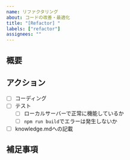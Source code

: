 ```yaml
---
name: リファクタリング
about: コードの改善・最適化
title: "[Refactor] "
labels: ["refactor"]
assignees: ""
---
```


## 概要

<!-- 改善したい問題点と改善方法を記載してください -->

## アクション

<!-- リファクタリングを行う作業手順として、下記内容を追記・修正してください -->

- [ ] コーディング
- [ ] テスト
  - [ ] ローカルサーバーで正常に機能しているか
  - [ ] `npm run build`でエラーは発生しないか
- [ ] knowledge.mdへの記載

## 補足事項

<!-- 注意すべき点や期待される効果があれば記載してください -->
